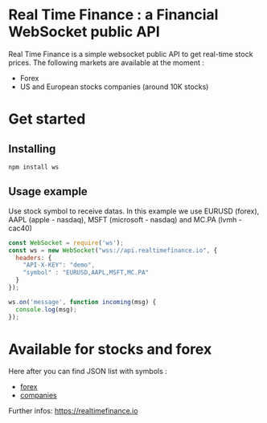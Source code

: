 # Real Time Finance : a Financial WebSocket public API

Real Time Finance is a simple websocket public API to get real-time stock prices.
The following markets are available at the moment :

- Forex
- US and European stocks companies (around 10K stocks)

# Get started

## Installing

```
npm install ws
```

## Usage example

Use stock symbol to receive datas. In this example we use EURUSD (forex), AAPL (apple - nasdaq), MSFT (microsoft - nasdaq) and MC.PA (lvmh - cac40)
```javascript
const WebSocket = require('ws');
const ws = new WebSocket("wss://api.realtimefinance.io", {
  headers: {
    "API-X-KEY": "demo",
    "symbol" : "EURUSD,AAPL,MSFT,MC.PA"
  }
});

ws.on('message', function incoming(msg) {
  console.log(msg);
});
```

# Available for stocks and forex

Here after you can find JSON list with symbols :

- [forex][forex]
- [companies][companies]


Further infos: https://realtimefinance.io

[forex]: ./pairs_list.json
[companies]: ./companies_list.json
